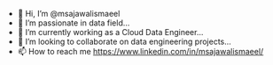 - 👋 Hi, I’m @msajawalismaeel
- 👀 I’m passionate in data field...
- 🌱 I’m currently working as a Cloud Data Engineer...
- 💞️ I’m looking to collaborate on data engineering projects...
- 📫 How to reach me https://www.linkedin.com/in/msajawalismaeel/

<!---
msajawalismaeel/msajawalismaeel is a ✨ special ✨ repository because its `README.md` (this file) appears on your GitHub profile.
You can click the Preview link to take a look at your changes.
--->
